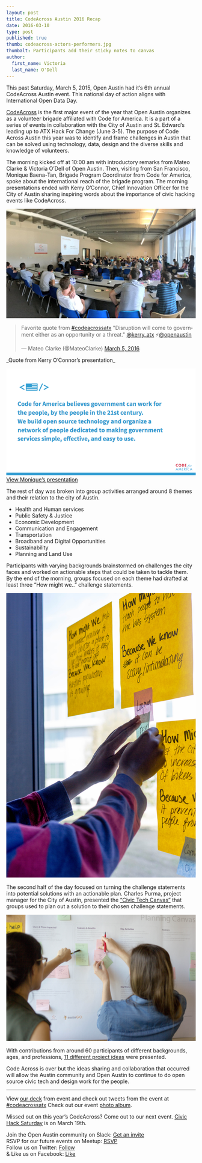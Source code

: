 ```yaml
---
layout: post
title: CodeAcross Austin 2016 Recap
date: 2016-03-10
type: post
published: true
thumb: codeacross-actors-performers.jpg
thumbalt: Participants add their sticky notes to canvas
author:
  first_name: Victoria
  last_name: O'Dell
---
```


This past Saturday, March 5, 2015, Open Austin had it’s 6th annual CodeAcross Austin event. This national day of action aligns with International Open Data Day. 

[CodeAcross](https://www.codeforamerica.org/events/codeacross-2016/) is the first major event of the year that Open Austin organizes as a volunteer brigade affiliated with Code for America. It is a part of a series of events in collaboration with the City of Austin and St. Edward’s leading up to ATX Hack For Change (June 3-5). The purpose of Code Across Austin this year was to identify and frame challenges in Austin that can be solved using technology, data, design and the diverse skills and knowledge of volunteers.

The morning kicked off at 10:00 am with introductory remarks from Mateo Clarke & Victoria O’Dell of Open Austin. Then, visiting from San Francisco, Monique Baena-Tan, Brigade Program Coordinator from Code for America, spoke about the international reach of the brigade program. The morning presentations ended with Kerry O’Connor, Chief Innovation Officer for the City of Austin sharing inspiring words about the importance of civic hacking events like CodeAcross.

![Pano view of the crowd during morning presentations](/assets/images/codeacross-2016-pano.jpg)

<blockquote class="twitter-tweet" data-lang="en"><p lang="en" dir="ltr">Favorite quote from <a href="https://twitter.com/hashtag/codeacrossatx?src=hash">#codeacrossatx</a> &quot;Disruption will come to government either as an opportunity or a threat.&quot; <a href="https://twitter.com/kerry_atx">@kerry_atx</a> ⚡️<a href="https://twitter.com/openaustin">@openaustin</a></p>&mdash; Mateo Clarke (@MateoClarke) <a href="https://twitter.com/MateoClarke/status/706265412795658240">March 5, 2016</a></blockquote>
<script async src="//platform.twitter.com/widgets.js" charset="utf-8"></script>
_Quote from Kerry O’Connor’s presentation_

![Description of Code for America from slidedeck.](/assets/images/cfa-slide.png)
[View Monique’s presentation](https://docs.google.com/presentation/d/1INnwL4NGuiIFqIl_N_eLJrxKmhxT_hdULH9uCFW7zTw/edit#slide=id.g11c404532b_4_63)

The rest of day was broken into group activities arranged around 8 themes and their relation to the city of Austin.

- Health and Human services
- Public Safety & Justice
- Economic Development
- Communication and Engagement
- Transportation
- Broadband and Digital Opportunities
- Sustainability
- Planning and Land Use 

Participants with varying backgrounds brainstormed on challenges the city faces and worked on actionable steps that could be taken to tackle them. By the end of the morning, groups focused on each theme had drafted at least three “How might we..” challenge statements.

![A participant add a sticky to a how might we challenge](/assets/images/how-might-we.jpg)

The second half of the day focused on turning the challenge statements into potential solutions with an actionable plan. Charles Purma, project manager for the City of Austin, presented the [“Civic Tech Canvas”](http://www.open-austin.org/civic-tech-canvas/) that groups used to plan out a solution to their chosen challenge statements.

![Two ladies add post it notes to their hack canvas](/assets/images/hack-canvas.jpg)

With contributions from around 60 participants of different backgrounds, ages, and professions, [11 different project ideas](https://github.com/open-austin/project-ideas/issues?q=is%3Aopen+is%3Aissue+label%3ACodeAcross2016) were presented.

Code Across is over but the ideas sharing and collaboration that occurred will allow the Austin community and Open Austin to continue to do open source civic tech and design work for the people. 

---

View [our deck](https://docs.google.com/presentation/d/1aWNB5wWr9ZIjwvMNEZR2uoGJcK9zDKuFw0_B1JIhFBk/edit#slide=id.g11c5e340a8_0_17) from event and check out tweets from the event at [#codeacrossatx](https://twitter.com/search?q=codeacrossatx&src=typd&lang=en)
Check out our event [photo album](https://www.facebook.com/media/set/?set=a.962504890492340.1073741830.412390968837071&type=1&l=d32fcb860f).


Missed out on this year’s CodeAcross? Come out to our next event. 
[Civic Hack Saturday](http://www.meetup.com/Open-Austin/events/228334335/) is on March 19th.


Join the Open Austin community on Slack: [Get an invite](http://slack.open-austin.org/)<br>
RSVP for our future events on Meetup: [RSVP](http://www.meetup.com/Open-Austin/)<br>
Follow us on Twitter: [Follow](https://twitter.com/openaustin?lang=en)<br>
& Like us on Facebook: [Like](https://www.facebook.com/Open-Austin-412390968837071/)
